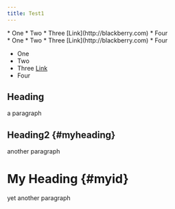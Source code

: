 ```yaml
---
title: Test1
---
```


<div>
* One
* Two
* Three [Link](http://blackberry.com)
* Four
</div>

<span>
* One
* Two
* Three [Link](http://blackberry.com)
* Four
</span>

* One
* Two
* Three [Link](http://blackberry.com)
* Four

## Heading

a paragraph

## Heading2  {#myheading}

another paragraph

My Heading   {#myid}
==========

yet another paragraph